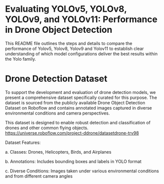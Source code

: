 # Evaluating YOLOv5, YOLOv8, YOLOv9, and YOLOv11: Performance in Drone Object Detection
This README file outlines the steps and details to compare the performance of Yolov5, Yolov8, Yolov9 and Yolov11 to establish clear understanding of which model configurations deliver the best results within the Yolo family.

# Drone Detection Dataset

To support the development and evaluation of drone detection models, we present a comprehensive dataset specifically curated for this purpose. The dataset is sourced from the publicly available Drone Object Detection Dataset on Roboflow and contains annotated images captured in diverse environmental conditions and camera perspectives.

This dataset is designed to enable robust detection and classification of drones and other common flying objects.
https://universe.roboflow.com/project-ddrone/datasetdrone-trv98

Dataset Features:

a. Classes: Drones, Helicopters, Birds, and Airplanes

b. Annotations: Includes bounding boxes and labels in YOLO format

c. Diverse Conditions: Images taken under various environmental conditions and from different camera angles
